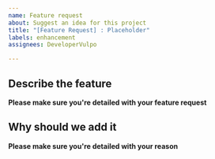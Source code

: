 ```yaml
---
name: Feature request
about: Suggest an idea for this project
title: "[Feature Request] : Placeholder"
labels: enhancement
assignees: DeveloperVulpo

---
```


## Describe the feature
**Please make sure you're detailed with your feature request**

## Why should we add it
**Please make sure you're detailed with your reason**
